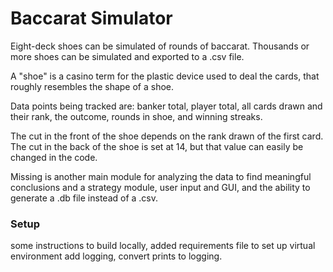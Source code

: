 # Baccarat Simulator

Eight-deck shoes can be simulated of rounds of baccarat. Thousands or more shoes can be simulated and exported to a .csv file.

A "shoe" is a casino term for the plastic device used to deal the cards, that roughly resembles the shape of a shoe. 

Data points being tracked are: banker total, player total, all cards drawn and their rank, the outcome, rounds in shoe, and winning streaks. 

The cut in the front of the shoe depends on the rank drawn of the first card. The cut in the back of the shoe is set at 14, but that value can easily be changed in the code.

Missing is another main module for analyzing the data to find meaningful conclusions and a strategy module, user input and GUI, and the ability to generate a .db file instead of a .csv.  

### Setup
some instructions to build locally, 
added requirements file to set up virtual environment
add logging, convert prints to logging.

